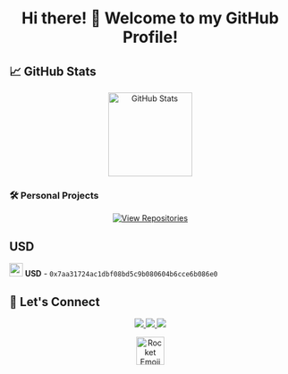 <h1 align="center">Hi there! 👋 Welcome to my GitHub Profile!</h1>


## 📈 GitHub Stats  

<div align="center">
  <img src="https://github-readme-stats.vercel.app/api?username=Hadi493&show_icons=true&theme=radical&hide_border=true&border_radius=15" alt="GitHub Stats" height="150"/>
</div>

### 🛠️ Personal Projects 
<p align="center">
  <a href="https://github.com/Hadi493?tab=repositories">
    <img src="https://img.shields.io/badge/View_All_Repos-blue?style=for-the-badge&logo=github" alt="View Repositories"/>
  </a>
</p>

## USD
<img src="https://github.com/shphrd/usd-icons/blob/master/color-icons/png/@1x/Bitcoin.png?raw=true" width="24" height="24" /> **USD**  - `0x7aa31724ac1dbf08bd5c9b080604b6cce6b086e0`

## 🤝 Let's Connect  

<p align="center">
  <a href="https://github.com/Hadi493">
    <img src="https://img.shields.io/badge/GitHub-333?style=for-the-badge&logo=github&logoColor=white"/>
  </a>
  <a href="https://discord.gg/xCRKHmu98V">
    <img src="https://img.shields.io/badge/Discord-7289DA?style=for-the-badge&logo=discord&logoColor=white"/>
  </a>
  <a href="https://www.linkedin.com/in/hadialam/">
    <img src="https://img.shields.io/badge/LinkedIn-0A66C2?style=for-the-badge&logo=linkedin&logoColor=white"/>
  </a>
</p>

<p align="center">
  <img src="https://media.giphy.com/media/WZHQ5v4lUeVOfw69cq/giphy.gif" alt="Rocket Emoji" width="50" height="50" />  </p>


